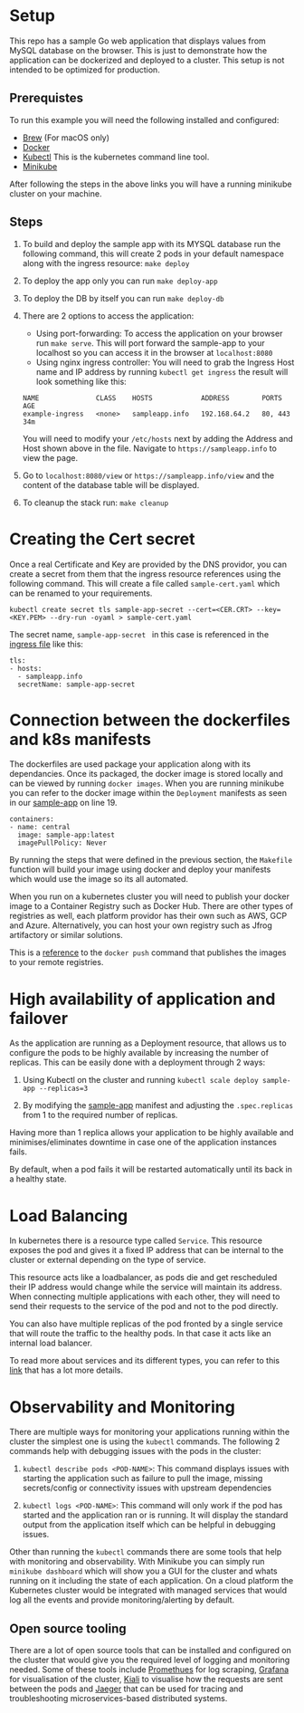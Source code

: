 # Setup
This repo has a sample Go web application that displays values from MySQL database on the browser. This is just to demonstrate how the application can be dockerized and deployed to a cluster. This setup is not intended to be optimized for production.

## Prerequistes
To run this example you will need the following installed and configured:

- [Brew](https://brew.sh/) (For macOS only)
- [Docker](https://docs.docker.com/docker-for-mac/install/)
- [Kubectl](https://kubernetes.io/docs/tasks/tools/install-kubectl/#install-using-other-package-management) This is the kubernetes command line tool.
- [Minikube](https://kubernetes.io/docs/tasks/tools/install-minikube/)

After following the steps in the above links you will have a running minikube cluster on your machine.

## Steps
1. To build and deploy the sample app with its MYSQL database run the following command, this will create 2 pods in your default namespace along with the ingress resource: `make deploy`

2. To deploy the app only you can run `make deploy-app`

3. To deploy the DB by itself you can run `make deploy-db`

4. There are 2 options to access the application:
   - Using port-forwarding: To access the application on your browser run `make serve`. This will port forward the sample-app to your localhost so you can access it in the browser at `localhost:8080`
   - Using nginx ingress controller: You will need to grab the Ingress Host name and IP address by running `kubectl get ingress` the result will look something like this:
   
   ```
   NAME              CLASS    HOSTS            ADDRESS        PORTS     AGE
   example-ingress   <none>   sampleapp.info   192.168.64.2   80, 443   34m
   ```
   You will need to modify your `/etc/hosts` next by adding the Address and Host shown above in the file. Navigate to `https://sampleapp.info` to view the page.

5. Go to `localhost:8080/view` or `https://sampleapp.info/view` and the content of the database table will be displayed.

6. To cleanup the stack run: `make cleanup`

# Creating the Cert secret
Once a real Certificate and Key are provided by the DNS providor, you can create a secret from them that the ingress resource references using the following command. This will create a file called `sample-cert.yaml` which can be renamed to your requirements.

```
kubectl create secret tls sample-app-secret --cert=<CER.CRT> --key=<KEY.PEM> --dry-run -oyaml > sample-cert.yaml
```

The secret name, `sample-app-secret ` in this case is referenced in the [ingress file](.k8s/ingress/example-ingress.yaml) like this:
```
tls:
- hosts:
  - sampleapp.info
  secretName: sample-app-secret
```

# Connection between the dockerfiles and k8s manifests
The dockerfiles are used package your application along with its dependancies. Once its packaged, the docker image is stored locally and can be viewed by running `docker images`. When you are running minikube you can refer to the docker image within the `Deployment` manifests as seen in our [sample-app](.k8s/app/app.yaml) on line 19. 

```
containers:
- name: central
  image: sample-app:latest
  imagePullPolicy: Never
```
By running the steps that were defined in the previous section, the `Makefile` function will build your image using docker and deploy your manifests which would use the image so its all automated.

When you run on a kubernetes cluster you will need to publish your docker image to a Container Registry such as Docker Hub. There are other types of registries as well, each platform providor has their own such as AWS, GCP and Azure. Alternatively, you can host your own registry such as Jfrog artifactory or similar solutions.

This is a [reference](https://docs.docker.com/engine/reference/commandline/push/) to the `docker push` command that publishes the images to your remote registries. 

# High availability of application and failover
As the application are running as a Deployment resource, that allows us to configure the pods to be highly available by increasing the number of replicas. This can be easily done with a deployment through 2 ways:

1. Using Kubectl on the cluster and running `kubectl scale deploy sample-app --replicas=3`

2. By modifying the [sample-app](.k8s/app/app.yaml) manifest and adjusting the `.spec.replicas` from 1 to the required number of replicas.

Having more than 1 replica allows your application to be highly available and minimises/eliminates downtime in case one of the application instances fails.

By default, when a pod fails it will be restarted automatically until its back in a healthy state. 

# Load Balancing
In kubernetes there is a resource type called `Service`. This resource exposes the pod and gives it a fixed IP address that can be internal to the cluster or external depending on the type of service. 

This resource acts like a loadbalancer, as pods die and get rescheduled their IP address would change while the service will maintain its address. When connecting multiple applications with each other, they will need to send their requests to the service of the pod and not to the pod directly.

You can also have multiple replicas of the pod fronted by a single service that will route the traffic to the healthy pods. In that case it acts like an internal load balancer.

To read more about services and its different types, you can refer to this [link](https://kubernetes.io/docs/concepts/services-networking/service/) that has a lot more details.

# Observability and Monitoring
There are multiple ways for monitoring your applications running within the cluster the simplest one is using the `kubectl` commands. The following 2 commands help with debugging issues with the pods in the cluster:

1. ```kubectl describe pods <POD-NAME>```: This command displays issues with starting the application such as failure to pull the image, missing secrets/config or connectivity issues with upstream dependencies

2. ```kubectl logs <POD-NAME>```: This command will only work if the pod has started and the application ran or is running. It will display the standard output from the application itself which can be helpful in debugging issues.

Other than running the `kubectl` commands there are some tools that help with monitoring and observability. With Minikube you can simply run `minikube dashboard` which will show you a GUI for the cluster and whats running on it including the state of each application. On a cloud platform the Kubernetes cluster would be integrated with managed services that would log all the events and provide monitoring/alerting by default.

## Open source tooling
There are a lot of open source tools that can be installed and configured on the cluster that would give you the required level of logging and monitoring needed. Some of these tools include [Promethues](https://prometheus.io/) for log scraping, [Grafana](https://grafana.com/) for visualisation of the cluster, [Kiali](https://kiali.io/) to visualise how the requests are sent between the pods and [Jaeger](https://www.jaegertracing.io/) that can be used for tracing and troubleshooting microservices-based distributed systems.